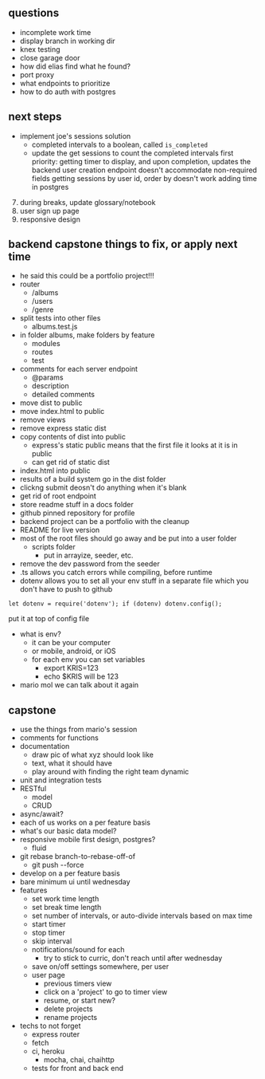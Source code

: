 ## questions
* incomplete work time
* display branch in working dir
* knex testing
* close garage door
* how did elias find what he found?
* port proxy
* what endpoints to prioritize
* how to do auth with postgres

## next steps
* implement joe's sessions solution
  * completed intervals to a boolean, called `is_completed`
  * update the get sessions to count the completed intervals
first priority: getting timer to display, and upon completion, updates the backend
user creation endpoint doesn't accommodate non-required fields
getting sessions by user id, order by doesn't work
adding time in postgres
7. during breaks, update glossary/notebook
8. user sign up page
9. responsive design

## backend capstone things to fix, or apply next time
* he said this could be a portfolio project!!!
* router
  * /albums
  * /users
  * /genre
* split tests into other files
  * albums.test.js
* in folder albums, make folders by feature
  * modules
  * routes
  * test
* comments for each server endpoint
  * @params
  * description
  * detailed comments
* move dist to public
* move index.html to public
* remove views
* remove express static dist
* copy contents of dist into public
  * express's static public means that the first file it looks at it is in public
  * can get rid of static dist
* index.html into public
* results of a build system go in the dist folder
* clickng submit deosn't do anything when it's blank
* get rid of root endpoint
* store readme stuff in a docs folder
* github pinned repository for profile
* backend project can be a portfolio with the cleanup
* README for live version
* most of the root files should go away and be put into a user folder
  * scripts folder
    * put in arrayize, seeder, etc.
* remove the dev password from the seeder
* .ts allows you catch errors while compiling, before runtime
* dotenv allows you to set all your env stuff in a separate file which you don't have to push to github
```
let dotenv = require('dotenv'); if (dotenv) dotenv.config();
```
put it at top of config file
* what is env?
  * it can be your computer
  * or mobile, android, or iOS
  * for each env you can set variables
    * export KRIS=123
    * echo $KRIS will be 123
* mario mol we can talk about it again

## capstone
* use the things from mario's session
* comments for functions
* documentation
  * draw pic of what xyz should look like
  * text, what it should have
  * play around with finding the right team dynamic
* unit and integration tests
* RESTful
  * model 
  * CRUD
* async/await?
* each of us works on a per feature basis
* what's our basic data model?
* responsive mobile first design, postgres?
  * fluid
* git rebase branch-to-rebase-off-of
  * git push --force
* develop on a per feature basis
* bare minimum ui until wednesday
* features
  * set work time length
  * set break time length
  * set number of intervals, or auto-divide intervals based on max time
  * start timer
  * stop timer
  * skip interval
  * notifications/sound for each
    * try to stick to curric, don't reach until after wednesday
  * save on/off settings somewhere, per user
  * user page
    * previous timers view
    * click on a 'project' to go to timer view
    * resume, or start new?
    * delete projects
    * rename projects
* techs to not forget
  * express router
  * fetch
  * ci, heroku
    * mocha, chai, chaihttp
  * tests for front and back end